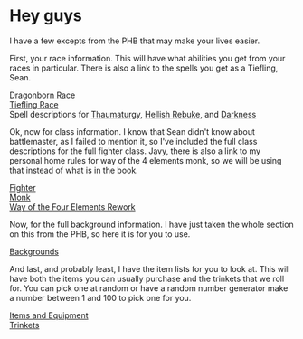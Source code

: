 # Hey guys

I have a few excepts from the PHB that may make your lives easier.

First, your race information. This will have what abilities you get from your races in particular. There is also a link to the spells you get as a Tiefling, Sean.

[Dragonborn Race](pdf/Dragonborn.pdf)<br/>
[Tiefling Race](pdf/Tiefling.pdf)<br/>
Spell descriptions for [Thaumaturgy](https://5thsrd.org/spellcasting/spells/thaumaturgy/), [Hellish Rebuke](https://5thsrd.org/spellcasting/spells/hellish_rebuke/), and [Darkness](https://5thsrd.org/spellcasting/spells/darkness/)

Ok, now for class information. I know that Sean didn't know about battlemaster, as I failed to mention it, so I've included the full class descriptions for the full fighter class. Javy, there is also a link to my personal home rules for way of the 4 elements monk, so we will be using that instead of what is in the book.

[Fighter](pdf/Fighter.pdf)<br/>
[Monk](pdf/Monk.pdf)<br/>
[Way of the Four Elements Rework](pdf/wayof4elements_remastered.pdf)

Now, for the full background information. I have just taken the whole section on this from the PHB, so here it is for you to use.

[Backgrounds](pdf/Background.pdf)

And last, and probably least, I have the item lists for you to look at. This will have both the items you can usually purchase and the trinkets that we roll for. You can pick one at random or have a random number generator make a number between 1 and 100 to pick one for you.

[Items and Equipment](pdf/Weapons.pdf)<br/>
[Trinkets](pdf/Trinkets.pdf)
